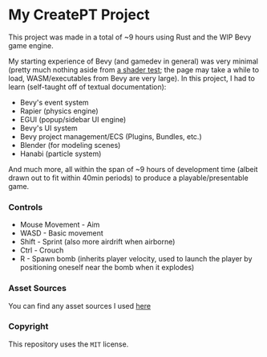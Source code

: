 # My CreatePT Project
This project was made in a total of ~9 hours using Rust and the WIP Bevy game engine.

My starting experience of Bevy (and gamedev in general) was very minimal (pretty much nothing aside from [a shader test](https://inflectrix.github.io/bevy-shader-test); the page may take a while to load, WASM/executables from Bevy are very large). In this project, I had to learn (self-taught off of textual documentation):
- Bevy's event system
- Rapier (physics engine)
- EGUI (popup/sidebar UI engine)
- Bevy's UI system
- Bevy project management/ECS (Plugins, Bundles, etc.)
- Blender (for modeling scenes)
- Hanabi (particle system)

And much more, all within the span of ~9 hours of development time (albeit drawn out to fit within 40min periods) to produce a playable/presentable game.

### Controls
- Mouse Movement - Aim
- WASD - Basic movement
- Shift - Sprint (also more airdrift when airborne)
- Ctrl - Crouch
- R - Spawn bomb (inherits player velocity, used to launch the player by positioning oneself near the bomb when it explodes)

### Asset Sources
You can find any asset sources I used [here](/assets/credits.txt)

### Copyright
This repository uses the `MIT` license.
